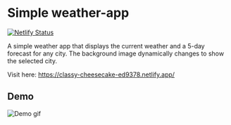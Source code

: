 # Simple weather-app
[![Netlify Status](https://api.netlify.com/api/v1/badges/f494565e-bb3d-4ff1-8468-3ff51beb2983/deploy-status)](https://app.netlify.com/projects/classy-cheesecake-ed9378/deploys)

A simple weather app that displays the current weather and a 5-day forecast for any city. The background image dynamically changes to show the selected city.

Visit here: https://classy-cheesecake-ed9378.netlify.app/

## Demo
![Demo gif](https://i.imgur.com/7jwVV4l.gif)
